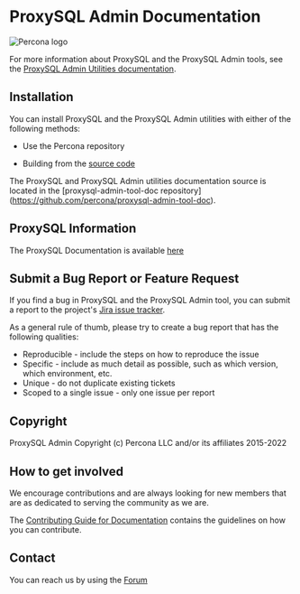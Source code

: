 # ProxySQL Admin Documentation

![Percona logo](docs/_images/Percona_Logo_Color.png)

For more information about ProxySQL and the ProxySQL Admin tools, see the [ProxySQL Admin Utilities documentation](https://docs.percona.com/proxysql/index.html).

## Installation

You can install ProxySQL and the ProxySQL Admin utilities with either of the following methods:

- Use the Percona repository

- Building from the [source code](https://github.com/percona/proxysql-admin-tool)

The ProxySQL and ProxySQL Admin utilities documentation source is located in the [proxysql-admin-tool-doc repository] (https://github.com/percona/proxysql-admin-tool-doc).

## ProxySQL Information

The ProxySQL Documentation is available [here](https://proxysql.com/documentation/)

## Submit a Bug Report or Feature Request

If you find a bug in ProxySQL and the ProxySQL Admin tool, you can submit a report to the project's [Jira issue tracker](https://jira.percona.com/projects/PSQLADM).

As a general rule of thumb, please try to create a bug report that has the following qualities:
- Reproducible - include the steps on how to reproduce the issue
- Specific - include as much detail as possible, such as which version, which environment, etc.
- Unique - do not duplicate existing tickets
- Scoped to a single issue - only one issue per report

## Copyright

ProxySQL Admin Copyright (c) Percona LLC and/or its affiliates 2015-2022

## How to get involved

We encourage contributions and are always looking for new members that are as dedicated to serving the community as we are. 

The [Contributing Guide for Documentation](https://github.com/percona/proxysql-admin-tool-doc/blob/main/contributing.md) contains the guidelines on how you can contribute.

## Contact 

You can reach us by using the [Forum](https://forums.percona.com/c/polyglot-projects/proxysql)

